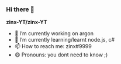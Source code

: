 ### Hi there 👋

**zinx-YT/zinx-YT**

- 🔭 I’m currently working on argon
- 🌱 I’m currently learning/learnt node.js, c#
- 📫 How to reach me: zinx#9999
- 😄 Pronouns: you dont need to know ;)
